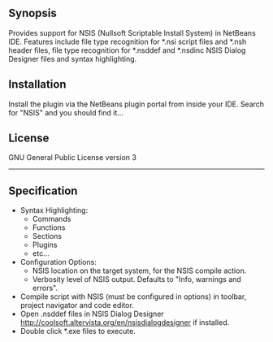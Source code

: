 ## Synopsis

Provides support for NSIS (Nullsoft Scriptable Install System) in NetBeans IDE.
Features include file type recognition for \*.nsi script files and \*.nsh header files, 
file type recognition for \*.nsddef and \*.nsdinc NSIS Dialog Designer files and
syntax highlighting.

## Installation

Install the plugin via the NetBeans plugin portal from inside your IDE. Search
for "NSIS" and you should find it...

## License

GNU General Public License version 3

---

## Specification

- Syntax Highlighting:
    - Commands
    - Functions
    - Sections
    - Plugins
    - etc...
- Configuration Options:
    - NSIS location on the target system, for the NSIS compile action.
    - Verbosity level of NSIS output. Defaults to "Info, warnings and errors".
- Compile script with NSIS (must be configured in options) in toolbar, project navigator and code editor.
- Open .nsddef files in NSIS Dialog Designer <http://coolsoft.altervista.org/en/nsisdialogdesigner> if installed.
- Double click *.exe files to execute.
